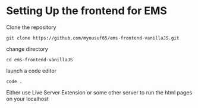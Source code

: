 # Setting Up the frontend for EMS

Clone the repository
```
git clone https://github.com/myousuf65/ems-frontend-vanillaJS.git
```

change directory
```
cd ems-frontend-vanillaJS
```

launch a code editor
```
code .
```

Either use Live Server Extension or some other server to run the html pages on your localhost
